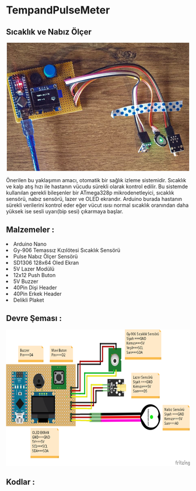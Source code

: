 # TempandPulseMeter
## Sıcaklık ve Nabız Ölçer 

<p align="center">
  <img width="500" height="350" src="https://github.com/celikslab/TempandPulseMeter/blob/main/images/Main.jpg">
</p>

Önerilen bu yaklaşımın amacı, otomatik bir sağlık izleme sistemidir. Sıcaklık ve kalp atış hızı ile hastanın vücudu sürekli olarak kontrol edilir. Bu sistemde kullanılan gerekli bileşenler bir ATmega328p mikrodenetleyici, sıcaklık sensörü, nabız sensörü, lazer ve OLED ekrandır. Arduino burada hastanın sürekli verilerini kontrol eder eğer vücut ısısı normal sıcaklık oranından daha yüksek ise sesli uyarı(bip sesi) çıkarmaya başlar.

## Malzemeler :

<li>Arduino Nano </li>
<li>Gy-906 Temassız Kızılötesi Sıcaklık Sensörü</li>
<li>Pulse Nabız Ölçer Sensörü</li>
<li>SD1306 128x64 Oled Ekran</li>
<li>5V Lazer Modülü</li>
<li>12x12 Push Buton</li>
<li>5V Buzzer</li>
<li>40Pin Dişi Header</li>
<li>40Pin Erkek Header</li>
<li>Delikli Plaket</li>

## Devre Şeması :

<p align="center">
  <img width="660" height="372" src="https://github.com/celikslab/TempandPulseMeter/blob/main/images/Schematic.png">
</p>

## Kodlar :

